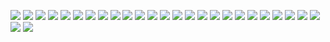 ![](/Amemei.github.io-reading/img/紧扣的星星/紧扣的星星-危险的前辈/01.jpg)
![](/Amemei.github.io-reading/img/紧扣的星星/紧扣的星星-危险的前辈/02.jpg)
![](/Amemei.github.io-reading/img/紧扣的星星/紧扣的星星-危险的前辈/03.jpg)
![](/Amemei.github.io-reading/img/紧扣的星星/紧扣的星星-危险的前辈/04.jpg)
![](/Amemei.github.io-reading/img/紧扣的星星/紧扣的星星-危险的前辈/05.jpg)
![](/Amemei.github.io-reading/img/紧扣的星星/紧扣的星星-危险的前辈/06.jpg)
![](/Amemei.github.io-reading/img/紧扣的星星/紧扣的星星-危险的前辈/07.jpg)
![](/Amemei.github.io-reading/img/紧扣的星星/紧扣的星星-危险的前辈/08.jpg)
![](/Amemei.github.io-reading/img/紧扣的星星/紧扣的星星-危险的前辈/09.jpg)
![](/Amemei.github.io-reading/img/紧扣的星星/紧扣的星星-危险的前辈/10.jpg)
![](/Amemei.github.io-reading/img/紧扣的星星/紧扣的星星-危险的前辈/11.jpg)
![](/Amemei.github.io-reading/img/紧扣的星星/紧扣的星星-危险的前辈/12.jpg)
![](/Amemei.github.io-reading/img/紧扣的星星/紧扣的星星-危险的前辈/13.jpg)
![](/Amemei.github.io-reading/img/紧扣的星星/紧扣的星星-危险的前辈/14.jpg)
![](/Amemei.github.io-reading/img/紧扣的星星/紧扣的星星-危险的前辈/15.jpg)
![](/Amemei.github.io-reading/img/紧扣的星星/紧扣的星星-危险的前辈/16.jpg)
![](/Amemei.github.io-reading/img/紧扣的星星/紧扣的星星-危险的前辈/17.jpg)
![](/Amemei.github.io-reading/img/紧扣的星星/紧扣的星星-危险的前辈/18.jpg)
![](/Amemei.github.io-reading/img/紧扣的星星/紧扣的星星-危险的前辈/19.jpg)
![](/Amemei.github.io-reading/img/紧扣的星星/紧扣的星星-危险的前辈/20.jpg)
![](/Amemei.github.io-reading/img/紧扣的星星/紧扣的星星-危险的前辈/21.jpg)
![](/Amemei.github.io-reading/img/紧扣的星星/紧扣的星星-危险的前辈/22.jpg)
![](/Amemei.github.io-reading/img/紧扣的星星/紧扣的星星-危险的前辈/23.jpg)
![](/Amemei.github.io-reading/img/紧扣的星星/紧扣的星星-危险的前辈/24.jpg)
![](/Amemei.github.io-reading/img/紧扣的星星/紧扣的星星-危险的前辈/25.jpg)
![](/Amemei.github.io-reading/img/紧扣的星星/紧扣的星星-危险的前辈/26.jpg)
![](/Amemei.github.io-reading/img/紧扣的星星/紧扣的星星-危险的前辈/27.jpg)